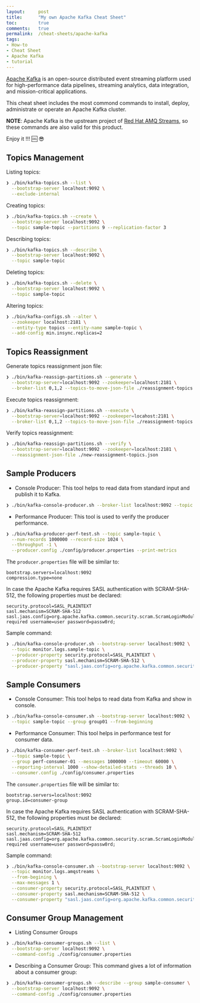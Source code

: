 ```yaml
---
layout:     post
title:      "My own Apache Kafka Cheat Sheet"
toc:        true
comments:   true
permalink:  /cheat-sheets/apache-kafka
tags:
- How-to
- Cheat Sheet
- Apache Kafka
- tutorial
---
```


[Apache Kafka](https://kafka.apache.org/) is an open-source distributed event streaming platform used
for high-performance data pipelines, streaming analytics, data integration, and mission-critical applications.

This cheat sheet includes the most commond commands to install, deploy, administrate or
operate an Apache Kafka cluster.

**NOTE**: Apache Kafka is the upstream project of
[Red Hat AMQ Streams](https://access.redhat.com/products/red-hat-amq#streams), so these commands are also
valid for this product.

Enjoy it !!! :cool: :sunglasses:

## Topics Management

Listing topics:

```bash
❯ ./bin/kafka-topics.sh --list \
  --bootstrap-server localhost:9092 \
  --exclude-internal
```

Creating topics:

```bash
❯ ./bin/kafka-topics.sh --create \
  --bootstrap-server localhost:9092 \
  --topic sample-topic --partitions 9 --replication-factor 3
```

Describing topics:

```bash
❯ ./bin/kafka-topics.sh --describe \
  --bootstrap-server localhost:9092 \
  --topic sample-topic
```

Deleting topics:

```bash
❯ ./bin/kafka-topics.sh --delete \
  --bootstrap-server localhost:9092 \
  --topic sample-topic	
```

Altering topics:

```bash
❯ ./bin/kafka-configs.sh --alter \
  --zookeeper localhost:2181 \
  --entity-type topics --entity-name sample-topic \
  --add-config min.insync.replicas=2
```

## Topics Reassignment

Generate topics reassignment json file:

```bash
❯ ./bin/kafka-reassign-partitions.sh --generate \
  --bootstrap-server=localhost:9092 --zookeeper=localhost:2181 \
  --broker-list 0,1,2 --topics-to-move-json-file ./reassignment-topics.json
```

Execute topics reassignment:

```bash
❯ ./bin/kafka-reassign-partitions.sh --execute \
  --bootstrap-server=localhost:9092 --zookeeper=locahost:2181 \
  --broker-list 0,1,2 --topics-to-move-json-file ./reassignment-topics.json
```

Verify topics reassignment:

```bash
❯ ./bin/kafka-reassign-partitions.sh --verify \
  --bootstrap-server=localhost:9092 --zookeeper=localhost:2181 \
  --reassignment-json-file ./new-reassignment-topics.json
```

## Sample Producers

* Console Producer: This tool helps to read data from standard input and publish it to Kafka.

```bash
❯ ./bin/kafka-console-producer.sh --broker-list localhost:9092 --topic sample-topic
```                 

* Performance Producer: This tool is used to verify the producer performance.

```bash
❯ ./bin/kafka-producer-perf-test.sh --topic sample-topic \
  --num-records 1000000 --record-size 1024 \
  --throughput -1 \
  --producer.config ./config/producer.properties --print-metrics
```

The ```producer.properties``` file will be similar to:

```text
bootstrap.servers=localhost:9092
compression.type=none
```

In case the Apache Kafka requires SASL authentication with SCRAM-SHA-512, the following properties must be declared:

```text
security.protocol=SASL_PLAINTEXT
sasl.mechanism=SCRAM-SHA-512
sasl.jaas.config=org.apache.kafka.common.security.scram.ScramLoginModule required username=user password=passw0rd;
```

Sample command:

```bash
❯ ./bin/kafka-console-producer.sh --bootstrap-server localhost:9092 \
  --topic monitor.logs.sample-topic \
  --producer-property security.protocol=SASL_PLAINTEXT \
  --producer-property sasl.mechanism=SCRAM-SHA-512 \
  --producer-property "sasl.jaas.config=org.apache.kafka.common.security.scram.ScramLoginModule required username=user password=passw0rd;"
```

## Sample Consumers

* Console Consumer: This tool helps to read data from Kafka and show in console.

```bash
❯ ./bin/kafka-console-consumer.sh --bootstrap-server localhost:9092 \
  --topic sample-topic --group group01 --from-beginning
```

* Performance Consumer: This tool helps in performance test for consumer data.

```bash
❯ ./bin/kafka-consumer-perf-test.sh --broker-list localhost:9092 \
  --topic sample-topic \
  --group perf-consumer-01 --messages 1000000 --timeout 60000 \
  --reporting-interval 1000 --show-detailed-stats --threads 10 \
  --consumer.config ./config/consumer.properties
```

The ```consumer.properties``` file will be similar to:

```text
bootstrap.servers=localhost:9092
group.id=consumer-group
```

In case the Apache Kafka requires SASL authentication with SCRAM-SHA-512, the following properties must be declared:

```text
security.protocol=SASL_PLAINTEXT
sasl.mechanism=SCRAM-SHA-512
sasl.jaas.config=org.apache.kafka.common.security.scram.ScramLoginModule required username=user password=passw0rd;
```

Sample command:

```bash
❯ ./bin/kafka-console-consumer.sh --bootstrap-server localhost:9092 \
  --topic monitor.logs.amqstreams \
  --from-begining \
  --max-messages 1 \
  --consumer-property security.protocol=SASL_PLAINTEXT \
  --consumer-property sasl.mechanism=SCRAM-SHA-512 \
  --consumer-property "sasl.jaas.config=org.apache.kafka.common.security.scram.ScramLoginModule required username=user password=passw0rd;"
```

## Consumer Group Management

* Listing Consumer Groups

```bash
❯ ./bin/kafka-consumer-groups.sh --list \
  --bootstrap-server localhost:9092 \
  --command-config ./config/consumer.properties
```

* Describing a Consumer Group: This command gives a lot of information about a consumer group:

```bash
❯ ./bin/kafka-consumer-groups.sh --describe --group sample-consumer \
  --bootstrap-server localhost:9092 \
  --command-config ./config/consumer.properties
```
